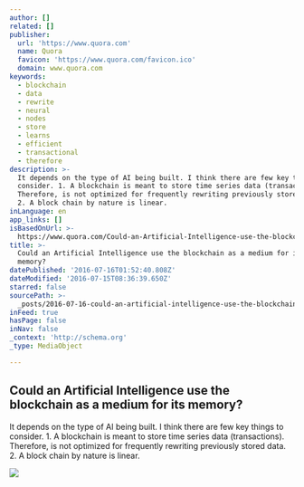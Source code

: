 ```yaml
---
author: []
related: []
publisher:
  url: 'https://www.quora.com'
  name: Quora
  favicon: 'https://www.quora.com/favicon.ico'
  domain: www.quora.com
keywords:
  - blockchain
  - data
  - rewrite
  - neural
  - nodes
  - store
  - learns
  - efficient
  - transactional
  - therefore
description: >-
  It depends on the type of AI being built. I think there are few key things to
  consider. 1. A blockchain is meant to store time series data (transactions).
  Therefore, is not optimized for frequently rewriting previously stored data.
  2. A block chain by nature is linear.
inLanguage: en
app_links: []
isBasedOnUrl: >-
  https://www.quora.com/Could-an-Artificial-Intelligence-use-the-blockchain-as-a-medium-for-its-memory
title: >-
  Could an Artificial Intelligence use the blockchain as a medium for its
  memory?
datePublished: '2016-07-16T01:52:40.808Z'
dateModified: '2016-07-15T08:36:39.650Z'
starred: false
sourcePath: >-
  _posts/2016-07-16-could-an-artificial-intelligence-use-the-blockchain-as-a-med.md
inFeed: true
hasPage: false
inNav: false
_context: 'http://schema.org'
_type: MediaObject

---
```

<article style=""><h1>Could an Artificial Intelligence use the blockchain as a medium for its memory?</h1><p>It depends on the type of AI being built. I think there are few key things to consider. 1. A blockchain is meant to store time series data (transactions). Therefore, is not optimized for frequently rewriting previously stored data. 2. A block chain by nature is linear.</p><img src="https://qsf.ec.quoracdn.net/-images.new_grid.fb_share_default.pnge6dde9cfa6e03c43.png" /></article>